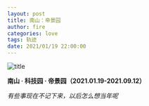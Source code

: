 ```yaml
---
layout: post
title: 南山：帝景园
author: fire
categories: love 
tags: 轨迹
date: 2021/01/19 22:00:00
---
```


![title](https://image.sideproject.cn/titlex/titlex_119.jpg)

**南山 · 科技园 · 帝景园（2021.01.19-2021.09.12）**

*有些事现在不记下来，以后怎么想当年呢*
